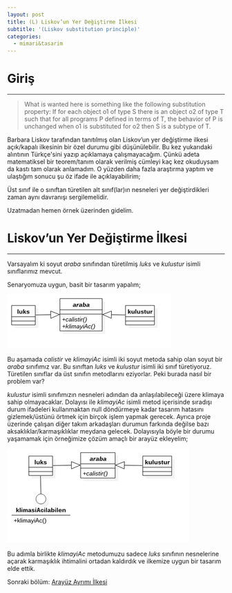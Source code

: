 ```yaml
---
layout: post
title: (L) Liskov’un Yer Değiştirme İlkesi
subtitle: '(Liskov substitution principle)'
categories:
  - mimari&tasarim
---
```


# Giriş
---------

> What is wanted here is something like the following substitution property:  If for each object o1 of type S there is an object o2 of type T such that for  all programs P defined in terms of T, the behavior of P is unchanged when  o1 is substituted for o2 then S is a subtype of T.

Barbara Liskov tarafından tanıtılmış olan Liskov’un yer değiştirme ilkesi açık/kapalı ilkesinin bir özel durumu gibi düşünülebilir.
Bu kez yukarıdaki alıntının Türkçe'sini yazıp açıklamaya çalışmayacağım.
Çünkü adeta matematiksel bir teorem/tanım olarak verilmiş cümleyi kaç kez okuduysam da kastı tam olarak anlamadım.
O yüzden daha fazla araştırma yaptım ve ulaştığım sonucu şu öz ifade ile açıklayabilirim;  

Üst sınıf ile o sınıftan türetilen alt sınıf(lar)ın nesneleri yer değiştirdikleri zaman aynı davranışı sergilemelidir.

Uzatmadan hemen örnek üzerinden gidelim.  

# Liskov’un Yer Değiştirme İlkesi
---------------------------------

Varsayalım ki soyut *araba* sınıfından türetilmiş *luks* ve *kulustur* isimli sınıflarımız mevcut.

Senaryomuza uygun, basit bir tasarım yapalım;  

![Altıncı Adım](/../resimler/solid/ilkeler6.png)

Bu aşamada *calistir* ve *klimayiAc* isimli iki soyut metoda sahip olan soyut bir *araba* sınıfımız var.
Bu sınıftan *luks* ve *kulustur* isimli iki sınıf türetiyoruz.
Türetilen sınıflar da üst sınıfın metodlarını eziyorlar.
Peki burada nasıl bir problem var?  

*kulustur* isimli sınıfımızın nesneleri adından da anlaşılabileceği üzere klimaya sahip olmayacaklar.
Dolayısı ile *klimayiAc* isimli metod içerisinde sıradışı durum ifadeleri kullanmaktan null döndürmeye kadar tasarım hatasını gizlemek/üstünü örtmek için birçok işlem yapmak gerecek.
Ayrıca proje üzerinde çalışan diğer takım arkadaşları durumun farkında değilse bazı aksaklıklar/karmaşıklıklar meydana gelecek.
Dolayısıyla böyle bir durumu yaşamamak için örneğimize çözüm amaçlı bir arayüz ekleyelim;  

![Yedinci Adım](/../resimler/solid/ilkeler7.png)

Bu adımla birlikte *klimayiAc* metodumuzu sadece *luks* sınıfının nesnelerine açarak karmaşıklık ihtimalini ortadan kaldırdık ve ilkemize uygun bir tasarım elde ettik.  

Sonraki bölüm: [Arayüz Ayrımı İlkesi][1]

[1]: /mimari&tasarim/2016/03/15/arayuz-ayrimi-ilkesi-interface-segregation-principle.html
